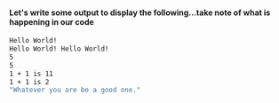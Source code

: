 





#### Let's write some output to display the following...take note of what is happening in our code

```bash
Hello World!
Hello World! Hello World!
5
5
1 + 1 is 11
1 + 1 is 2
"Whatever you are be a good one."
```
